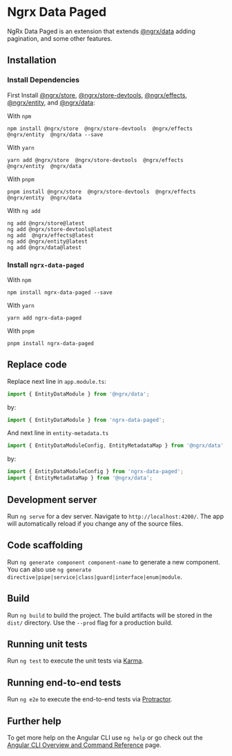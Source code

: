 # Ngrx Data Paged

NgRx Data Paged is an extension that extends [@ngrx/data](https://ngrx.io/guide/data) adding pagination, and some other features.

## Installation

### Install Dependencies

First Install [@ngrx/store](https://ngrx.io/guide/store), [@ngrx/store-devtools](https://ngrx.io/guide/store-devtools), [@ngrx/effects](https://ngrx.io/guide/effects), [@ngrx/entity](https://ngrx.io/guide/entity), and [@ngrx/data](https://ngrx.io/guide/data):

With `npm`

```shell
npm install @ngrx/store  @ngrx/store-devtools  @ngrx/effects  @ngrx/entity  @ngrx/data --save
```

With `yarn`

```shell
yarn add @ngrx/store  @ngrx/store-devtools  @ngrx/effects  @ngrx/entity  @ngrx/data
```

With `pnpm`

```shell
pnpm install @ngrx/store  @ngrx/store-devtools  @ngrx/effects  @ngrx/entity  @ngrx/data
```

With `ng add`

```shell
ng add @ngrx/store@latest
ng add @ngrx/store-devtools@latest
ng add  @ngrx/effects@latest
ng add @ngrx/entity@latest
ng add @ngrx/data@latest
```

### Install `ngrx-data-paged`

With `npm`

```shell
npm install ngrx-data-paged --save
```

With `yarn`

```shell
yarn add ngrx-data-paged
```

With `pnpm`

```shell
pnpm install ngrx-data-paged
```

## Replace code

Replace next line in `app.module.ts`:

```ts
import { EntityDataModule } from '@ngrx/data';
```

by:
```ts
import { EntityDataModule } from 'ngrx-data-paged';
```

And next line in `entity-metadata.ts`

```ts
import { EntityDataModuleConfig, EntityMetadataMap } from '@ngrx/data';
```

by:
```ts
import { EntityDataModuleConfig } from 'ngrx-data-paged';
import { EntityMetadataMap } from '@ngrx/data';
```

## Development server

Run `ng serve` for a dev server. Navigate to `http://localhost:4200/`. The app will automatically reload if you change any of the source files.

## Code scaffolding

Run `ng generate component component-name` to generate a new component. You can also use `ng generate directive|pipe|service|class|guard|interface|enum|module`.

## Build

Run `ng build` to build the project. The build artifacts will be stored in the `dist/` directory. Use the `--prod` flag for a production build.

## Running unit tests

Run `ng test` to execute the unit tests via [Karma](https://karma-runner.github.io).

## Running end-to-end tests

Run `ng e2e` to execute the end-to-end tests via [Protractor](http://www.protractortest.org/).

## Further help

To get more help on the Angular CLI use `ng help` or go check out the [Angular CLI Overview and Command Reference](https://angular.io/cli) page.
